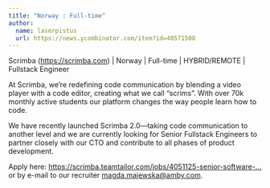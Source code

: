 ```yaml
---
title: "Norway : Full-time"
author:
  name: laserpistus
  url: https://news.ycombinator.com/item?id=40571508
---
```

Scrimba (<a href="https:&#x2F;&#x2F;scrimba.com">https:&#x2F;&#x2F;scrimba.com</a>) | Norway | Full-time | HYBRID&#x2F;REMOTE | Fullstack Engineer

At Scrimba, we’re redefining code communication by blending a video player with a code editor, creating what we call “scrims”. With over 70k monthly active students our platform changes the way people learn how to code.

We have recently launched Scrimba 2.0—taking code communication to another level and we are currently looking for Senior Fullstack Engineers to partner closely with our CTO and contribute to all phases of product development.

Apply here: <a href="https:&#x2F;&#x2F;scrimba.teamtailor.com&#x2F;jobs&#x2F;4051125-senior-software-engineer-fullstack" rel="nofollow">https:&#x2F;&#x2F;scrimba.teamtailor.com&#x2F;jobs&#x2F;4051125-senior-software-...</a> or by e-mail to our recruiter magda.majewska@amby.com.
